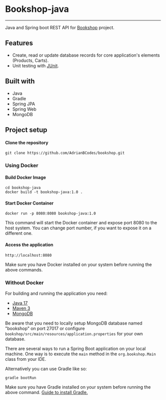 # Bookshop-java

-------------

Java and Spring boot REST API for [Bookshop](https://github.com/AdrianBCodes/bookshop) project.

## Features
- Create, read or update database records for core application's elements (Products, Carts).
- Unit testing with [JUnit](https://junit.org/junit5/).

## Built with

- Java
- Gradle
- Spring JPA
- Spring Web
- MongoDB

## Project setup

#### Clone the repository
```console
git clone https://github.com/AdrianBCodes/bookshop.git
```
### Using Docker

#### Build Docker Image
```console
cd bookshop-java
docker build -t bookshop-java:1.0 .
```

#### Start Docker Container
```console
docker run -p 8080:8080 bookshop-java:1.0
```
This command will start the Docker container and expose port 8080 to the host system. You can change port number, if you want to expose it on a different one.

#### Access the application
```console
http://localhost:8080
```

Make sure you have Docker installed on your system before running the above commands.

### Without Docker

For building and running the application you need:

- [Java 17](https://www.oracle.com/java/technologies/javase/jdk17-archive-downloads.html)
- [Maven 3](https://maven.apache.org)
- [MongoDB](https://www.mongodb.com)

Be aware that you need to locally setup MongoDB database named "bookshop" on port 27017 or configure `bookshop/src/main/resources/application.properties` for your own database.

There are several ways to run a Spring Boot application on your local machine. One way is to execute the `main` method in the `org.bookshop.Main` class from your IDE.

Alternatively you can use Gradle like so:

```shell
gradle bootRun
```

Make sure you have Gradle installed on your system before running the above command. [Guide to install Gradle.](https://gradle.org/install)